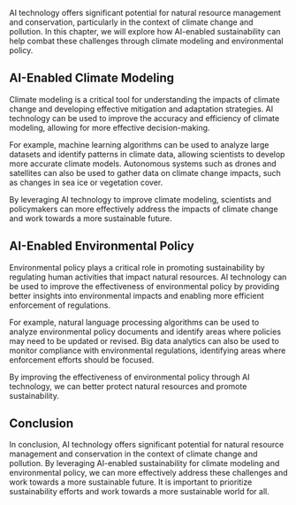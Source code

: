
AI technology offers significant potential for natural resource management and conservation, particularly in the context of climate change and pollution. In this chapter, we will explore how AI-enabled sustainability can help combat these challenges through climate modeling and environmental policy.

AI-Enabled Climate Modeling
---------------------------

Climate modeling is a critical tool for understanding the impacts of climate change and developing effective mitigation and adaptation strategies. AI technology can be used to improve the accuracy and efficiency of climate modeling, allowing for more effective decision-making.

For example, machine learning algorithms can be used to analyze large datasets and identify patterns in climate data, allowing scientists to develop more accurate climate models. Autonomous systems such as drones and satellites can also be used to gather data on climate change impacts, such as changes in sea ice or vegetation cover.

By leveraging AI technology to improve climate modeling, scientists and policymakers can more effectively address the impacts of climate change and work towards a more sustainable future.

AI-Enabled Environmental Policy
-------------------------------

Environmental policy plays a critical role in promoting sustainability by regulating human activities that impact natural resources. AI technology can be used to improve the effectiveness of environmental policy by providing better insights into environmental impacts and enabling more efficient enforcement of regulations.

For example, natural language processing algorithms can be used to analyze environmental policy documents and identify areas where policies may need to be updated or revised. Big data analytics can also be used to monitor compliance with environmental regulations, identifying areas where enforcement efforts should be focused.

By improving the effectiveness of environmental policy through AI technology, we can better protect natural resources and promote sustainability.

Conclusion
----------

In conclusion, AI technology offers significant potential for natural resource management and conservation in the context of climate change and pollution. By leveraging AI-enabled sustainability for climate modeling and environmental policy, we can more effectively address these challenges and work towards a more sustainable future. It is important to prioritize sustainability efforts and work towards a more sustainable world for all.
